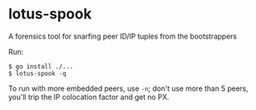 # lotus-spook
A forensics tool for snarfing peer ID/IP tuples from the bootstrappers

Run:
```
$ go install ./...
$ lotus-spook -q
```

To run with more embedded peers, use `-n`; don't use more than 5 peers, you'll trip the IP colocation factor and get no PX.
